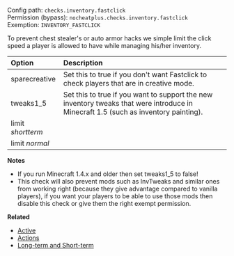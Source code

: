 Config path: `checks.inventory.fastclick`  
Permission (bypass): `nocheatplus.checks.inventory.fastclick`  
Exemption: `INVENTORY_FASTCLICK`  

To prevent chest stealer's or auto armor hacks we simple limit the click speed a player is allowed to have while managing his/her inventory. 

| Option              | Description |
| :------------------ | :---------- |
| sparecreative       | Set this to true if you don't want Fastclick to check players that are in creative mode. |
| tweaks1_5           | Set this to true if you want to support the new inventory tweaks that were introduce in Minecraft 1.5 (such as inventory painting). |
| limit _shortterm_   | |
| limit _normal_      | |

**Notes**
* If you run Minecraft 1.4.x and older then set tweaks1_5 to false!
* This check will also prevent mods such as InvTweaks and similar ones from working right (because they give advantage compared to vanilla players), if you want your players to be able to use those mods then disable this check or give them the right exempt permission.

**Related**  
* [Active](General#Active)
* [Actions](General#Actions)
* [Long-term and Short-term](Backgrounds#long-term-and-short-term)